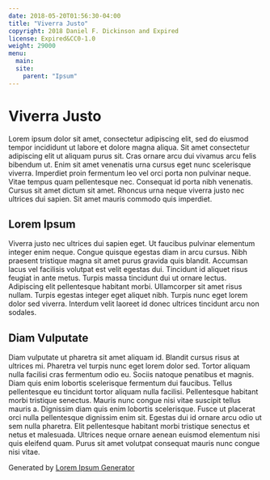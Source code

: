 ```yaml
---
date: 2018-05-20T01:56:30-04:00
title: "Viverra Justo"
copyright: 2018 Daniel F. Dickinson and Expired
license: Expired&CC0-1.0
weight: 29000
menu:
  main:
  site:
    parent: "Ipsum"
---
```


# Viverra Justo

Lorem ipsum dolor sit amet, consectetur adipiscing elit, sed do eiusmod tempor incididunt ut labore et dolore magna aliqua. Sit amet consectetur adipiscing elit ut aliquam purus sit. Cras ornare arcu dui vivamus arcu felis bibendum ut. Enim sit amet venenatis urna cursus eget nunc scelerisque viverra. Imperdiet proin fermentum leo vel orci porta non pulvinar neque. Vitae tempus quam pellentesque nec. Consequat id porta nibh venenatis. Cursus sit amet dictum sit amet. Rhoncus urna neque viverra justo nec ultrices dui sapien. Sit amet mauris commodo quis imperdiet.

## Lorem Ipsum

Viverra justo nec ultrices dui sapien eget. Ut faucibus pulvinar elementum integer enim neque. Congue quisque egestas diam in arcu cursus. Nibh praesent tristique magna sit amet purus gravida quis blandit. Accumsan lacus vel facilisis volutpat est velit egestas dui. Tincidunt id aliquet risus feugiat in ante metus. Turpis massa tincidunt dui ut ornare lectus. Adipiscing elit pellentesque habitant morbi. Ullamcorper sit amet risus nullam. Turpis egestas integer eget aliquet nibh. Turpis nunc eget lorem dolor sed viverra. Interdum velit laoreet id donec ultrices tincidunt arcu non sodales.

## Diam Vulputate

Diam vulputate ut pharetra sit amet aliquam id. Blandit cursus risus at ultrices mi. Pharetra vel turpis nunc eget lorem dolor sed. Tortor aliquam nulla facilisi cras fermentum odio eu. Sociis natoque penatibus et magnis. Diam quis enim lobortis scelerisque fermentum dui faucibus. Tellus pellentesque eu tincidunt tortor aliquam nulla facilisi. Pellentesque habitant morbi tristique senectus. Mauris nunc congue nisi vitae suscipit tellus mauris a. Dignissim diam quis enim lobortis scelerisque. Fusce ut placerat orci nulla pellentesque dignissim enim sit. Egestas dui id ornare arcu odio ut sem nulla pharetra. Elit pellentesque habitant morbi tristique senectus et netus et malesuada. Ultrices neque ornare aenean euismod elementum nisi quis eleifend quam. Purus sit amet volutpat consequat mauris nunc congue nisi vitae.

Generated by [Lorem Ipsum Generator](https://loremipsum.io/generator)
